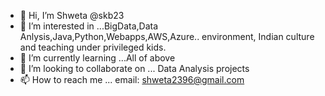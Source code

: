 - 👋 Hi, I’m Shweta @skb23
- 👀 I’m interested in ...BigData,Data Anlysis,Java,Python,Webapps,AWS,Azure.. environment, Indian culture and teaching under privileged kids.
- 🌱 I’m currently learning ...All of above
- 💞️ I’m looking to collaborate on ...  Data Analysis projects
- 📫 How to reach me ... email: shweta2396@gmail.com

<!---
skb23/skb23 is a ✨ special ✨ repository because its `README.md` (this file) appears on your GitHub profile.
You can click the Preview link to take a look at your changes.
--->
